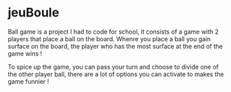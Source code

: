 # jeuBoule

Ball game is a project I had to code for school, it consists of a game with 2 players that place a ball on the board.
Whenre you place a ball you gain surface on the board, the player who has the most surface at the end of the game wins !

To spice up the game, you can pass your turn and choose to divide one of the other player ball, there are a lot of options you can activate to makes the game funnier !
